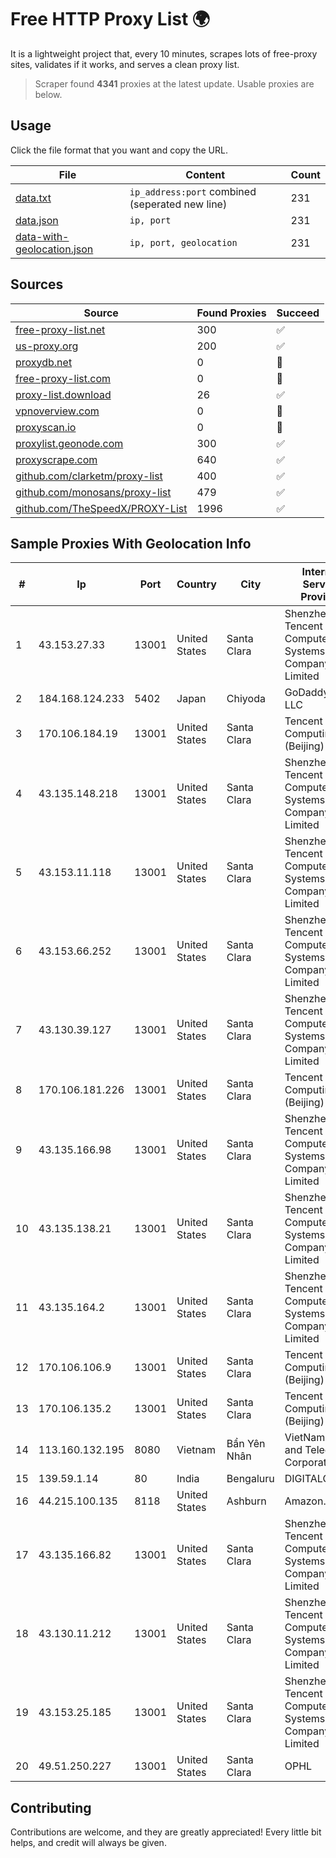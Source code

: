 
# Free HTTP Proxy List 🌍

It is a lightweight project that, every 10 minutes, scrapes lots of free-proxy sites, validates if it works, and serves a clean proxy list.


> Scraper found **4341** proxies at the latest update. Usable proxies are below.

## Usage

Click the file format that you want and copy the URL.


|File|Content|Count|
|----|-------|-----|
|[data.txt](https://raw.githubusercontent.com/themiralay/Proxy-List-World/master/data.txt)|`ip_address:port` combined (seperated new line)|231|
|[data.json](https://raw.githubusercontent.com/themiralay/Proxy-List-World/master/data.json)|`ip, port`|231|
|[data-with-geolocation.json](https://raw.githubusercontent.com/themiralay/Proxy-List-World/master/data-with-geolocation.json)|`ip, port, geolocation`|231|

## Sources

|Source|Found Proxies|Succeed|
|------|-------------|-------|
|[free-proxy-list.net](https://free-proxy-list.net)|300|✅|
|[us-proxy.org](https://www.us-proxy.org)|200|✅|
|[proxydb.net](http://proxydb.net)|0|🚫|
|[free-proxy-list.com](https://free-proxy-list.com/?page=&port=&type%5B%5D=http&type%5B%5D=https&up_time=0&search=Search)|0|🚫|
|[proxy-list.download](https://www.proxy-list.download/HTTP)|26|✅|
|[vpnoverview.com](https://vpnoverview.com/privacy/anonymous-browsing/free-proxy-servers)|0|🚫|
|[proxyscan.io](https://www.proxyscan.io)|0|🚫|
|[proxylist.geonode.com](https://proxylist.geonode.com/api/proxy-list?limit=300&page=1&sort_by=lastChecked&sort_type=desc&protocols=http,https)|300|✅|
|[proxyscrape.com](https://api.proxyscrape.com/v2/?request=displayproxies&protocol=http&timeout=10000&country=all&ssl=all&anonymity=all)|640|✅|
|[github.com/clarketm/proxy-list](https://raw.githubusercontent.com/clarketm/proxy-list/master/proxy-list-raw.txt)|400|✅|
|[github.com/monosans/proxy-list](https://raw.githubusercontent.com/monosans/proxy-list/main/proxies/http.txt)|479|✅|
|[github.com/TheSpeedX/PROXY-List](https://raw.githubusercontent.com/TheSpeedX/PROXY-List/master/http.txt)|1996|✅|


## Sample Proxies With Geolocation Info

|#|Ip|Port|Country|City|Internet Service Provider|
|-|--|----|-------|----|-------------------------|
|1|43.153.27.33|13001|United States|Santa Clara|Shenzhen Tencent Computer Systems Company Limited|
|2|184.168.124.233|5402|Japan|Chiyoda|GoDaddy.com, LLC|
|3|170.106.184.19|13001|United States|Santa Clara|Tencent Cloud Computing (Beijing) Co|
|4|43.135.148.218|13001|United States|Santa Clara|Shenzhen Tencent Computer Systems Company Limited|
|5|43.153.11.118|13001|United States|Santa Clara|Shenzhen Tencent Computer Systems Company Limited|
|6|43.153.66.252|13001|United States|Santa Clara|Shenzhen Tencent Computer Systems Company Limited|
|7|43.130.39.127|13001|United States|Santa Clara|Shenzhen Tencent Computer Systems Company Limited|
|8|170.106.181.226|13001|United States|Santa Clara|Tencent Cloud Computing (Beijing) Co|
|9|43.135.166.98|13001|United States|Santa Clara|Shenzhen Tencent Computer Systems Company Limited|
|10|43.135.138.21|13001|United States|Santa Clara|Shenzhen Tencent Computer Systems Company Limited|
|11|43.135.164.2|13001|United States|Santa Clara|Shenzhen Tencent Computer Systems Company Limited|
|12|170.106.106.9|13001|United States|Santa Clara|Tencent Cloud Computing (Beijing) Co|
|13|170.106.135.2|13001|United States|Santa Clara|Tencent Cloud Computing (Beijing) Co|
|14|113.160.132.195|8080|Vietnam|Bẩn Yên Nhân|VietNam Post and Telecom Corporation|
|15|139.59.1.14|80|India|Bengaluru|DIGITALOCEAN|
|16|44.215.100.135|8118|United States|Ashburn|Amazon.com|
|17|43.135.166.82|13001|United States|Santa Clara|Shenzhen Tencent Computer Systems Company Limited|
|18|43.130.11.212|13001|United States|Santa Clara|Shenzhen Tencent Computer Systems Company Limited|
|19|43.153.25.185|13001|United States|Santa Clara|Shenzhen Tencent Computer Systems Company Limited|
|20|49.51.250.227|13001|United States|Santa Clara|OPHL|



## Contributing

Contributions are welcome, and they are greatly appreciated! Every
little bit helps, and credit will always be given.


